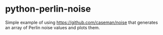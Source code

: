 # python-perlin-noise
Simple example of using https://github.com/caseman/noise that generates an array of Perlin noise values and plots them.
